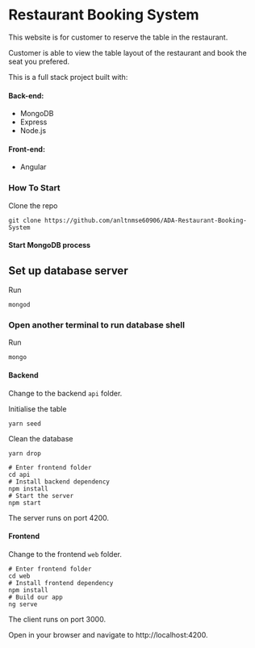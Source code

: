 # Restaurant Booking System

This website is for customer to reserve the table in the restaurant. 

Customer is able to view the table layout of the restaurant and book the seat you prefered.

This is a full stack project built with:

#### Back-end:
- MongoDB
- Express
- Node.js

#### Front-end:
- Angular

### How To Start

Clone the repo
```
git clone https://github.com/anltnmse60906/ADA-Restaurant-Booking-System
```
#### Start MongoDB process

## Set up database server

Run
```
mongod
```

### Open another terminal to run database shell
Run
```
mongo
```

#### Backend
Change to the backend `api` folder.

Initialise the table
```
yarn seed
```
Clean the database
```
yarn drop
```

```
# Enter frontend folder
cd api
# Install backend dependency
npm install
# Start the server
npm start
```
The server runs on port 4200.

#### Frontend



Change to the frontend `web` folder.

```
# Enter frontend folder
cd web
# Install frontend dependency
npm install
# Build our app
ng serve
```
The client runs on port 3000.

Open in your browser and navigate to http://localhost:4200.

  
